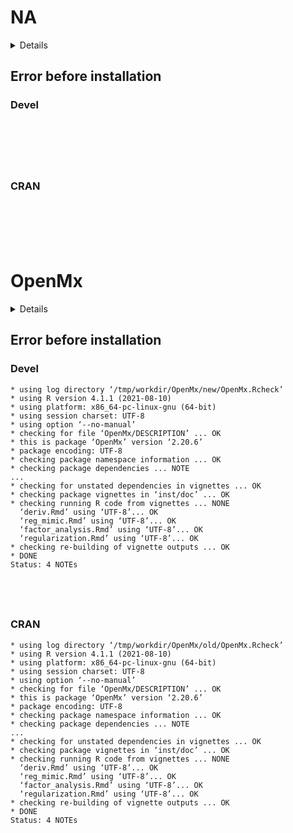 # NA

<details>

* Version: NA
* GitHub: NA
* Source code: https://github.com/cran/NA
* Number of recursive dependencies: 0

Run `cloud_details(, "NA")` for more info

</details>

## Error before installation

### Devel

```






```
### CRAN

```






```
# OpenMx

<details>

* Version: 2.20.6
* GitHub: https://github.com/OpenMx/OpenMx
* Source code: https://github.com/cran/OpenMx
* Date/Publication: 2022-03-09 10:50:13 UTC
* Number of recursive dependencies: 145

Run `cloud_details(, "OpenMx")` for more info

</details>

## Error before installation

### Devel

```
* using log directory ‘/tmp/workdir/OpenMx/new/OpenMx.Rcheck’
* using R version 4.1.1 (2021-08-10)
* using platform: x86_64-pc-linux-gnu (64-bit)
* using session charset: UTF-8
* using option ‘--no-manual’
* checking for file ‘OpenMx/DESCRIPTION’ ... OK
* this is package ‘OpenMx’ version ‘2.20.6’
* package encoding: UTF-8
* checking package namespace information ... OK
* checking package dependencies ... NOTE
...
* checking for unstated dependencies in vignettes ... OK
* checking package vignettes in ‘inst/doc’ ... OK
* checking running R code from vignettes ... NONE
  ‘deriv.Rmd’ using ‘UTF-8’... OK
  ‘reg_mimic.Rmd’ using ‘UTF-8’... OK
  ‘factor_analysis.Rmd’ using ‘UTF-8’... OK
  ‘regularization.Rmd’ using ‘UTF-8’... OK
* checking re-building of vignette outputs ... OK
* DONE
Status: 4 NOTEs





```
### CRAN

```
* using log directory ‘/tmp/workdir/OpenMx/old/OpenMx.Rcheck’
* using R version 4.1.1 (2021-08-10)
* using platform: x86_64-pc-linux-gnu (64-bit)
* using session charset: UTF-8
* using option ‘--no-manual’
* checking for file ‘OpenMx/DESCRIPTION’ ... OK
* this is package ‘OpenMx’ version ‘2.20.6’
* package encoding: UTF-8
* checking package namespace information ... OK
* checking package dependencies ... NOTE
...
* checking for unstated dependencies in vignettes ... OK
* checking package vignettes in ‘inst/doc’ ... OK
* checking running R code from vignettes ... NONE
  ‘deriv.Rmd’ using ‘UTF-8’... OK
  ‘reg_mimic.Rmd’ using ‘UTF-8’... OK
  ‘factor_analysis.Rmd’ using ‘UTF-8’... OK
  ‘regularization.Rmd’ using ‘UTF-8’... OK
* checking re-building of vignette outputs ... OK
* DONE
Status: 4 NOTEs





```

